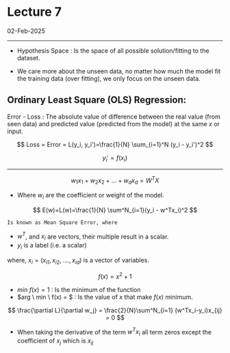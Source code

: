 # Lecture 7 

02-Feb-2025

--- 

- Hypothesis Space
    : Is the space of all possible solution/fitting to the dataset.

- We care more about the unseen data, no matter how much the model fit the training data (over fitting), we only focus on the unseen data. 


## Ordinary Least Square (OLS) Regression: 

Error - Loss
    : The absolute value of difference between the real value (from seen data) and predicted value (predicted from the model) at the same $x$ or input.

$$
Loss = Error = L(y_i, y_i')=\frac{1}{N} \sum_{i=1}^N (y_i - y_i')^2    
$$


$$
y_i' = f(x_i) 
$$


--- 


$$ 
w_1x_1 + w_2x_2 + ... + w_dx_d = W^TX
$$

- Where $w_i$ are the coefficient or weight of the model. 

$$
E(w)=L(w)=\frac{1}{N} \sum^N_{i=1}(y_i - w^Tx_i)^2
$$ 

    Is known as Mean Square Error, where  
- $w^T$, and $x_i$ are vectors, their multiple result in a scalar.
- $y_i$ is a label (i.e. a scalar)

where, $x_i =(x_{i1}, x_{i2}, ...., x_{id})$ is a vector of variables. 

$$ f(x) = x^2 +1 $$
- $min \ f(x) = 1$
    :   Is the minimum of the function
- $arg \ min \ f(x) = $
    :   Is the value of $x$ that make $f(x)$ minimum. 



$$
\frac{\partial L}{\partial w_j} = \frac{2}{N}\sum^N_{i=1} (w^Tx_i-y_i)x_{ij} = 0
$$

- When taking the derivative of the term $w^Tx_i$ all term zeros except the coefficient of $x_j$ which is $x_{ij}$






